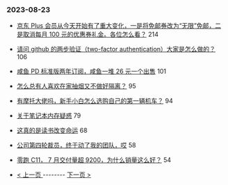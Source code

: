 ### 2023-08-23 
- [京东 Plus 会员从今天开始有了重大变化，一是将免邮券改为“无限”免邮，二是取消每月 100 元的优惠券礼金。各位怎么看？](https://www.v2ex.com/t/967520) 214
- [请问 github 的两步验证（two-factor authentication）大家是怎么做的？](https://www.v2ex.com/t/967533) 106
- [咸鱼 PD 标准版两年订阅，咸鱼一堆 26 元一个出售](https://www.v2ex.com/t/967529) 101
- [怎么总有人喜欢在家抽烟又不做好隔离？](https://www.v2ex.com/t/967513) 95
- [有摩托大佬吗，新手小白怎么选购自己的第一辆机车？](https://www.v2ex.com/t/967543) 94
- [关于笔记本内存疑惑](https://www.v2ex.com/t/967525) 79
- [这真的是读书改变命运](https://www.v2ex.com/t/967546) 68
- [公司第四轮裁员，终于动了我的团队，哎](https://www.v2ex.com/t/967605) 58
- [零跑 C11， 7 月交付量超 9200，为什么销量这么好？](https://www.v2ex.com/t/967526) 54 

- [ < 上一页 ](https://github.com/able8/v2ex-hot-record/blob/master/2023-08-22.md) -------- [ 下一页 > ](https://github.com/able8/v2ex-hot-record/blob/master/2023-08-24.md)